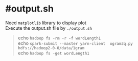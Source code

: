 #output.sh
===========
Need `matplotlib` library to display plot  
Execute the output.sh file by `./output.sh`  
> echo `hadoop fs -rm -r -f wordLength1`  
> echo `spark-submit --master yarn-client  ogram3q.py hdfs://hadoop2-0-0/data/1gram`  
> echo `hadoop fs -get wordLength1`
